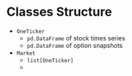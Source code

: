 # Classes Structure

- `OneTicker`
  - `pd.DataFrame` of stock times series
  - `pd.DataFrame` of option snapshots
- `Market`
  -  `list[OneTicker]`
  -  

